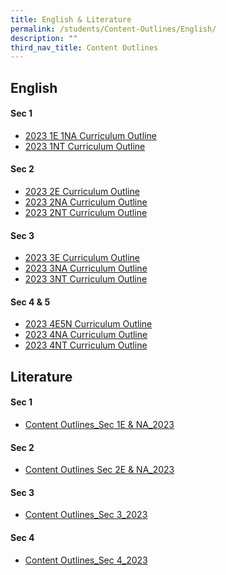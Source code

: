 ```yaml
---
title: English & Literature
permalink: /students/Content-Outlines/English/
description: ""
third_nav_title: Content Outlines
---
```

English
------------------

#### Sec 1
* [2023 1E 1NA Curriculum Outline](/files/Content%20Outlines%20For%20English/2023%201E%20%201NA%20Curriculum%20Outline.pdf)
* [2023 1NT Curriculum Outline](/files/Content%20Outlines%20For%20English/2023%201NT%20Curriculum%20Outline.pdf)


#### Sec 2
* [2023 2E Curriculum Outline](/files/Content%20Outlines%20For%20English/2023%202E%20Curriculum%20Outline.pdf)
* [2023 2NA Curriculum Outline](/files/Content%20Outlines%20For%20English/2023%202NA%20Curriculum%20Outline.pdf)
* [2023 2NT Curriculum Outline](/files/Content%20Outlines%20For%20English/2023%202NT%20Curriculum%20Outline.pdf)


#### Sec 3
* [2023 3E Curriculum Outline](/files/Content%20Outlines%20For%20English/2023%203E%20Curriculum%20Outline.pdf)
* [2023 3NA Curriculum Outline](/files/Content%20Outlines%20For%20English/2023%203NA%20EL%20Curriculum%20Outline.pdf)
* [2023 3NT Curriculum Outline](/files/Content%20Outlines%20For%20English/2023%203NT%20Curriculum%20Outline.pdf)


#### Sec 4 & 5
* [2023 4E5N Curriculum Outline](/files/Content%20Outlines%20For%20English/2023%204E5N%20EL%20Curriculum%20Outline.pdf)
* [2023 4NA Curriculum Outline](/files/Content%20Outlines%20For%20English/2023%204NA%20Curriculum%20Outline.pdf)
* [2023 4NT Curriculum Outline](/files/Content%20Outlines%20For%20English/2023%204NT%20Curriculum%20Outline.pdf)



Literature
-----------------------

####   Sec 1
* [Content Outlines_Sec 1E & NA_2023](/files/Content%20Outlines%20For%20English/Content%20Outlines_Sec%201E%20%20NA_2023.pdf)

#### Sec 2
* [Content Outlines Sec 2E & NA_2023](/files/Content%20Outlines%20For%20English/Content%20Outlines%20Sec%202E%20%20NA_2023.pdf)

#### Sec 3
* [Content Outlines_Sec 3_2023](/files/Content%20Outlines%20For%20English/Content%20Outlines_Sec%203_2023.pdf)


#### Sec 4
* [Content Outlines_Sec 4_2023](/files/Content%20Outlines%20For%20English/Content%20Outlines_Sec%204_2023.pdf)